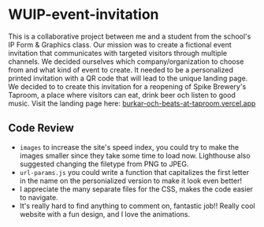 # WUIP-event-invitation

This is a collaborative project between me and a student from the school's IP Form & Graphics class. Our mission was to create a fictional event invitation that communicates with targeted visitors through multiple channels. We decided ourselves which company/organization to choose from and what kind of event to create. It needed to be a personalized printed invitation with a QR code that will lead to the unique landing page. We decided to to create this invitation for a reopening of Spike Brewery's Taproom, a place where visitors can eat, drink beer och listen to good music. Visit the landing page here: [burkar-och-beats-at-taproom.vercel.app](https://burkar-och-beats-at-taproom.vercel.app/)

## Code Review

- `images` to increase the site's speed index, you could try to make the images smaller since they take some time to load now. Lighthouse also suggested changing the filetype from PNG to JPEG.
- `url-params.js` you could write a function that capitalizes the first letter in the name on the personialized version to make it look even better!
- I appreciate the many separate files for the CSS, makes the code easier to navigate.
- It's really hard to find anything to comment on, fantastic job!! Really cool website with a fun design, and I love the animations.
